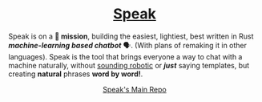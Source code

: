 <h1 align=center><a href="https://github.com/SpeakML">Speak</a></h1>

Speak is on a <b>🚀 mission</b>, building the easiest, lightiest, best written in Rust <b><i>machine-learning based chatbot</b></i> 🗣️. (With plans of remaking it in other languages). Speak is the tool that brings everyone a way to chat with a machine naturally, without <a href="https://youtu.be/sFZjqVnWBhc">sounding robotic</a> or ***just*** saying templates, but creating **natural** phrases **word by word!**.

<div align=center>
<a href="https://github.com/SpeakML/Speak">Speak's Main Repo</a>
</div>
